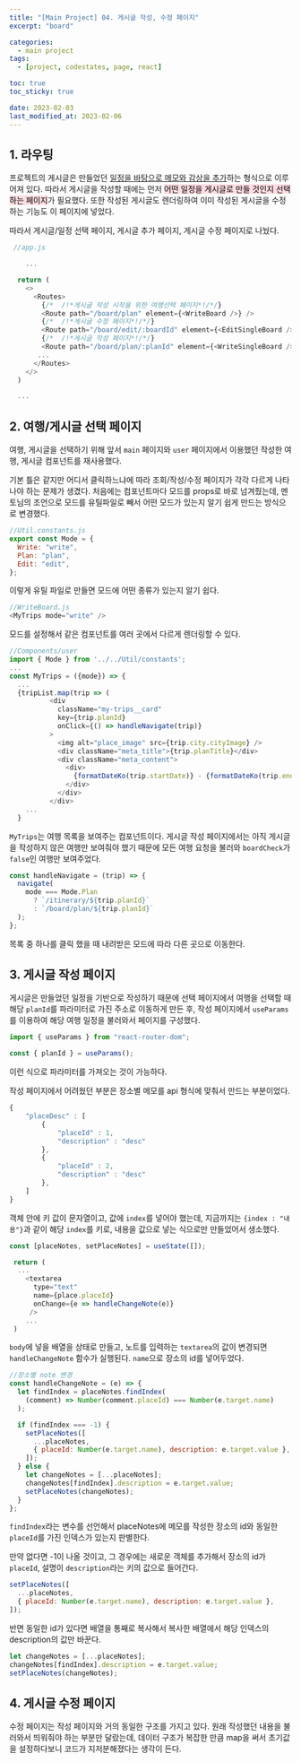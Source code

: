 ```yaml
---
title: "[Main Project] 04. 게시글 작성, 수정 페이지"
excerpt: "board"

categories:
  - main project
tags:
  - [project, codestates, page, react]

toc: true
toc_sticky: true

date: 2023-02-03
last_modified_at: 2023-02-06
---
```


## 1. 라우팅

프로젝트의 게시글은 만들었던 <U>일정을 바탕으로 메모와 감상을 추가</U>하는 형식으로 이루어져 있다. 따라서 게시글을 작성할 때에는 먼저 <mark style='background-color: #ffdce0'>어떤 일정을 게시글로 만들 것인지 선택하는 페이지</mark>가 필요했다. 또한 작성된 게시글도 렌더링하여 이미 작성된 게시글을 수정하는 기능도 이 페이지에 넣었다.

따라서 게시글/일정 선택 페이지, 게시글 추가 페이지, 게시글 수정 페이지로 나눴다.

```javascript
 //app.js

    ...

  return (
    <>
      <Routes>
        {/*  /!*게시글 작성 시작을 위한 여행선택 페이지*!/*/}
        <Route path="/board/plan" element={<WriteBoard />} />
        {/*  /!*게시글 수정 페이지*!/*/}
        <Route path="/board/edit/:boardId" element={<EditSingleBoard />} />
        {/*  /!*게시글 작성 페이지*!/*/}
        <Route path="/board/plan/:planId" element={<WriteSingleBoard />} />
       ...
      </Routes>
    </>
  )

  ...
```

## 2. 여행/게시글 선택 페이지

여행, 게시글을 선택하기 위해 앞서 `main` 페이지와 `user` 페이지에서 이용했던 작성한 여행, 게시글 컴포넌트를 재사용했다.

기본 틀은 같지만 어디서 클릭하느냐에 따라 조회/작성/수정 페이지가 각각 다르게 나타나야 하는 문제가 생겼다. 처음에는 컴포넌트마다 모드를 props로 바로 넘겨줬는데, 멘토님의 조언으로 모드를 유틸파일로 빼서 어떤 모드가 있는지 알기 쉽게 만드는 방식으로 변경했다.

```javascript
//Util.constants.js
export const Mode = {
  Write: "write",
  Plan: "plan",
  Edit: "edit",
};
```

이렇게 유틸 파일로 만들면 모드에 어떤 종류가 있는지 알기 쉽다.

```javascript
//WriteBoard.js
<MyTrips mode="write" />
```

모드를 설정해서 같은 컴포넌트를 여러 곳에서 다르게 렌더링할 수 있다.

```javascript
//Components/user
import { Mode } from '../../Util/constants';
...
const MyTrips = ({mode}) => {
  ...
  {tripList.map(trip => (
          <div
            className="my-trips__card"
            key={trip.planId}
            onClick={() => handleNavigate(trip)}
          >
            <img alt="place_image" src={trip.city.cityImage} />
            <div className="meta_title">{trip.planTitle}</div>
            <div className="meta_content">
              <div>
                {formatDateKo(trip.startDate)} - {formatDateKo(trip.endDate)}
              </div>
            </div>
          </div>
    ...
  }
```

`MyTrips`는 여행 목록을 보여주는 컴포넌트이다. 게시글 작성 페이지에서는 아직 게시글을 작성하지 않은 여행만 보여줘야 했기 때문에 모든 여행 요청을 불러와 `boardCheck`가 `false`인 여행만 보여주었다.

```javascript
const handleNavigate = (trip) => {
  navigate(
    mode === Mode.Plan
      ? `/itinerary/${trip.planId}`
      : `/board/plan/${trip.planId}`
  );
};
```

목록 중 하나를 클릭 했을 때 내려받은 모드에 따라 다른 곳으로 이동한다.

## 3. 게시글 작성 페이지

게시글은 만들었던 일정을 기반으로 작성하기 때문에 선택 페이지에서 여행을 선택할 때 해당 `planId`를 파라미터로 가진 주소로 이동하게 만든 후, 작성 페이지에서 `useParams`를 이용하여 해당 여행 일정을 불러와서 페이지를 구성했다.

```javascript
import { useParams } from "react-router-dom";

const { planId } = useParams();
```

이런 식으로 파라미터를 가져오는 것이 가능하다.

작성 페이지에서 어려웠던 부분은 장소별 메모를 api 형식에 맞춰서 만드는 부분이었다.

```javascript
{
    "placeDesc" : [
        {
            "placeId" : 1,
            "description" : "desc"
        },
        {
            "placeId" : 2,
            "description" : "desc"
        },
    ]
}
```

객체 안에 키 값이 문자열이고, 값에 `index`를 넣어야 했는데, 지금까지는 `{index : "내용"}`과 같이 해당 `index`를 키로, 내용을 값으로 넣는 식으로만 만들었어서 생소했다.

```javascript
const [placeNotes, setPlaceNotes] = useState([]);

 return (
  ...
    <textarea
      type="text"
      name={place.placeId}
      onChange={e => handleChangeNote(e)}
     />
    ...
 )
```

`body`에 넣을 배열을 상태로 만들고, 노트를 입력하는 `textarea`의 값이 변경되면 `handleChangeNote` 함수가 실행된다. `name`으로 장소의 id를 넣어두었다.

```javascript
//장소별 note 변경
const handleChangeNote = (e) => {
  let findIndex = placeNotes.findIndex(
    (comment) => Number(comment.placeId) === Number(e.target.name)
  );

  if (findIndex === -1) {
    setPlaceNotes([
      ...placeNotes,
      { placeId: Number(e.target.name), description: e.target.value },
    ]);
  } else {
    let changeNotes = [...placeNotes];
    changeNotes[findIndex].description = e.target.value;
    setPlaceNotes(changeNotes);
  }
};
```

`findIndex`라는 변수를 선언해서 placeNotes에 메모를 작성한 장소의 id와 동일한 `placeId`를 가진 인덱스가 있는지 판별한다.

만약 없다면 -1이 나올 것이고, 그 경우에는 새로운 객체를 추가해서 장소의 id가 `placeId`, 설명이 `description`라는 키의 값으로 들어간다.

```javascript
setPlaceNotes([
  ...placeNotes,
  { placeId: Number(e.target.name), description: e.target.value },
]);
```

반면 동일한 id가 있다면 배열을 통째로 복사해서 복사한 배열에서 해당 인덱스의 description의 값만 바꾼다.

```javascript
let changeNotes = [...placeNotes];
changeNotes[findIndex].description = e.target.value;
setPlaceNotes(changeNotes);
```

## 4. 게시글 수정 페이지

수정 페이지는 작성 페이지와 거의 동일한 구조를 가지고 있다.
원래 작성했던 내용을 불러와서 띄워줘야 하는 부분만 달랐는데, 데이터 구조가 복잡한 만큼 map을 써서 초기값을 설정하다보니 코드가 지저분해졌다는 생각이 든다.
